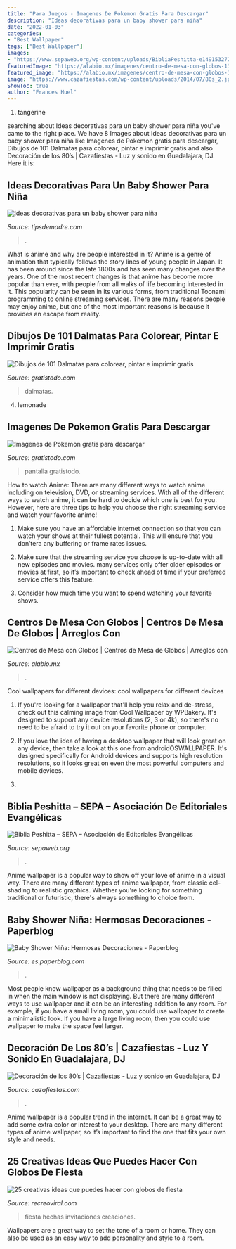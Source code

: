 ```yaml
---
title: "Para Juegos - Imagenes De Pokemon Gratis Para Descargar"
description: "Ideas decorativas para un baby shower para niña"
date: "2022-01-03"
categories:
- "Best Wallpaper"
tags: ["Best Wallpaper"]
images:
- "https://www.sepaweb.org/wp-content/uploads/BibliaPeshitta-e1491532725346.jpg"
featuredImage: "https://alabio.mx/imagenes/centro-de-mesa-con-globos-1396.jpg"
featured_image: "https://alabio.mx/imagenes/centro-de-mesa-con-globos-1396.jpg"
image: "https://www.cazafiestas.com/wp-content/uploads/2014/07/80s_2.jpg"
ShowToc: true
author: "Frances Huel"
---
```



1. tangerine 

	

		
searching about Ideas decorativas para un baby shower para niña you've came to the right place. We have 8 Images about Ideas decorativas para un baby shower para niña like Imagenes de Pokemon gratis para descargar, Dibujos de 101 Dalmatas para colorear, pintar e imprimir gratis and also Decoración de los 80’s | Cazafiestas - Luz y sonido en Guadalajara, DJ. Here it is:
		
    
## Ideas Decorativas Para Un Baby Shower Para Niña

<img loading=lazy src="https://tipsdemadre.com/wp-content/uploads/2015/07/babyshowernina.jpg" onerror="this.onerror=null;this.src='https://tse3.mm.bing.net/th?id=OIP.tqiVZh8eGk2foKW1sukrkAHaLJ&amp;pid=15.1';" alt="Ideas decorativas para un baby shower para niña">

_Source: tipsdemadre.com_

>. 

	

What is anime and why are people interested in it?
Anime is a genre of animation that typically follows the story lines of young people in Japan. It has been around since the late 1800s and has seen many changes over the years. One of the most recent changes is that anime has become more popular than ever, with people from all walks of life becoming interested in it. This popularity can be seen in its various forms, from traditional Toonami programming to online streaming services. There are many reasons people may enjoy anime, but one of the most important reasons is because it provides an escape from reality.

    
## Dibujos De 101 Dalmatas Para Colorear, Pintar E Imprimir Gratis

<img loading=lazy src="https://www.gratistodo.com/wp-content/uploads/2017/03/101-dalmatas-para-colorear-12.jpg" onerror="this.onerror=null;this.src='https://tse1.mm.bing.net/th?id=OIP.Wn2SqfY-wrQhZeaLsyKdWAHaKX&amp;pid=15.1';" alt="Dibujos de 101 Dalmatas para colorear, pintar e imprimir gratis">

_Source: gratistodo.com_

>dalmatas. 

	

4. lemonade 

    
## Imagenes De Pokemon Gratis Para Descargar

<img loading=lazy src="https://www.gratistodo.com/wp-content/uploads/2016/07/23.jpg" onerror="this.onerror=null;this.src='https://tse3.mm.bing.net/th?id=OIP.f-0-F8gByFu-dcR1-h2gbAHaFj&amp;pid=15.1';" alt="Imagenes de Pokemon gratis para descargar">

_Source: gratistodo.com_

>pantalla gratistodo. 

	

How to watch Anime: There are many different ways to watch anime including on television, DVD, or streaming services.
With all of the different ways to watch anime, it can be hard to decide which one is best for you. However, here are three tips to help you choose the right streaming service and watch your favorite anime!
1. Make sure you have an affordable internet connection so that you can watch your shows at their fullest potential. This will ensure that you don’tera any buffering or frame rates issues.

2. Make sure that the streaming service you choose is up-to-date with all new episodes and movies. many services only offer older episodes or movies at first, so it’s important to check ahead of time if your preferred service offers this feature.

3. Consider how much time you want to spend watching your favorite shows.

    
## Centros De Mesa Con Globos | Centros De Mesa De Globos | Arreglos Con

<img loading=lazy src="https://alabio.mx/imagenes/centro-de-mesa-con-globos-1396.jpg" onerror="this.onerror=null;this.src='https://tse1.mm.bing.net/th?id=OIP.lci6J0qUU1boY8FHfB3DjQHaJ4&amp;pid=15.1';" alt="Centros de Mesa con Globos | Centros de Mesa de Globos | Arreglos con">

_Source: alabio.mx_

>. 

	

Cool wallpapers for different devices:
cool wallpapers for different devices 

1. If you're looking for a wallpaper that'll help you relax and de-stress, check out this calming image from Cool Wallpaper by WPBakery. It's designed to support any device resolutions (2, 3 or 4k), so there's no need to be afraid to try it out on your favorite phone or computer.

2. If you love the idea of having a desktop wallpaper that will look great on any device, then take a look at this one from androidOSWALLPAPER. It's designed specifically for Android devices and supports high resolution resolutions, so it looks great on even the most powerful computers and mobile devices.

3.

    
## Biblia Peshitta – SEPA – Asociación De Editoriales Evangélicas

<img loading=lazy src="https://www.sepaweb.org/wp-content/uploads/BibliaPeshitta-e1491532725346.jpg" onerror="this.onerror=null;this.src='https://tse1.mm.bing.net/th?id=OIP.seUKoXXAo_Luluo8oTHRtwHaKv&amp;pid=15.1';" alt="Biblia Peshitta – SEPA – Asociación de Editoriales Evangélicas">

_Source: sepaweb.org_

>. 

	

Anime wallpaper is a popular way to show off your love of anime in a visual way. There are many different types of anime wallpaper, from classic cel-shading to realistic graphics. Whether you're looking for something traditional or futuristic, there's always something to choice from.

    
## Baby Shower Niña: Hermosas Decoraciones - Paperblog

<img loading=lazy src="https://m1.paperblog.com/i/326/3264496/baby-shower-nina-hermosas-decoraciones-L-RIb9l7.jpeg" onerror="this.onerror=null;this.src='https://tse3.mm.bing.net/th?id=OIP.1iHo6vFCazT6SiCdlWG30QAAAA&amp;pid=15.1';" alt="Baby Shower Niña: Hermosas Decoraciones - Paperblog">

_Source: es.paperblog.com_

>. 

	

Most people know wallpaper as a background thing that needs to be filled in when the main window is not displaying. But there are many different ways to use wallpaper and it can be an interesting addition to any room. For example, if you have a small living room, you could use wallpaper to create a minimalistic look. If you have a large living room, then you could use wallpaper to make the space feel larger.

    
## Decoración De Los 80’s | Cazafiestas - Luz Y Sonido En Guadalajara, DJ

<img loading=lazy src="https://www.cazafiestas.com/wp-content/uploads/2014/07/80s_2.jpg" onerror="this.onerror=null;this.src='https://tse2.mm.bing.net/th?id=OIP.VfVdhwVC5G6Zwh8mW6rC_AHaFj&amp;pid=15.1';" alt="Decoración de los 80’s | Cazafiestas - Luz y sonido en Guadalajara, DJ">

_Source: cazafiestas.com_

>. 

	

Anime wallpaper is a popular trend in the internet. It can be a great way to add some extra color or interest to your desktop. There are many different types of anime wallpaper, so it’s important to find the one that fits your own style and needs.

    
## 25 Creativas Ideas Que Puedes Hacer Con Globos De Fiesta

<img loading=lazy src="http://www.recreoviral.com/wp-content/uploads/2015/10/Ideas-para-hacer-con-globos-18.jpg" onerror="this.onerror=null;this.src='https://tse1.mm.bing.net/th?id=OIP.X_RMj07_EGlVu4cQfAB7ywHaLE&amp;pid=15.1';" alt="25 creativas ideas que puedes hacer con globos de fiesta">

_Source: recreoviral.com_

>fiesta hechas invitaciones creaciones. 

	

Wallpapers are a great way to set the tone of a room or home. They can also be used as an easy way to add personality and style to a room.

